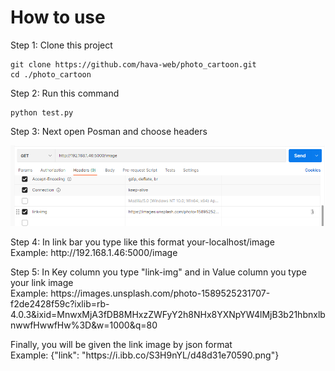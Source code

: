 <h1>How to use</h1>
<p>Step 1: Clone this project 

```
git clone https://github.com/hava-web/photo_cartoon.git
cd ./photo_cartoon
```
</p>
<p>Step 2: Run this command
   
```
python test.py
```
</p>
<p>Step 3: Next open Posman and choose headers</p>
<img src="./images/Screenshot 2023-05-11 100421.png" alt="">
<p>Step 4: In link bar you type like this format your-localhost/image <br>
Example: http://192.168.1.46:5000/image
</p>
<p>Step 5: In Key column you type "link-img" and in Value column you type your link image <br>
Example: https://images.unsplash.com/photo-1589525231707-f2de2428f59c?ixlib=rb-4.0.3&ixid=MnwxMjA3fDB8MHxzZWFyY2h8NHx8YXNpYW4lMjB3b21hbnxlbnwwfHwwfHw%3D&w=1000&q=80</p>
<p>Finally, you will be given the link image by json format <br>
Example: {"link": "https://i.ibb.co/S3H9nYL/d48d31e70590.png"}
</p>